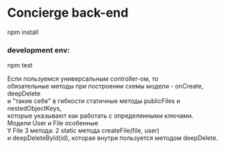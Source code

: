 # Concierge back-end
npm install  
### development env:    
npm test  

Если пользуемся универсальным controller-ом, то  
обязательные методы при построении схемы модели - onCreate, deepDelete  
и "такие себе" в гибкости статичные методы publicFiles и nestedObjectKeys,  
которые указывают как работать с определенными ключами.  
Модели User и File особенные  
У File 3 метода: 2 static метода createFile(file, user)   
и deepDeleteById(id), которая внутри пользуется методом deepDelete.